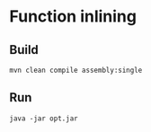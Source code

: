 # Function inlining

## Build 

    mvn clean compile assembly:single

## Run

    java -jar opt.jar
